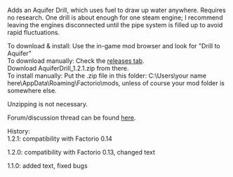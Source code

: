 Adds an Aquifer Drill, which uses fuel to draw up water anywhere. Requires no research. One drill is about enough for one steam engine; I recommend leaving the engines disconnected until the pipe system is filled up to avoid rapid fluctuations.

To download & install: Use the in-game mod browser and look for "Drill to Aquifer"  
To download manually: Check the [releases tab](https://github.com/Alignn/AquiferDrill/releases).  
Download AquiferDrill_1.2.1.zip from there.  
To install manually: Put the .zip file in this folder: C:\Users\your name here\AppData\Roaming\Factorio\mods, unless of course your mod folder is somewhere else.

Unzipping is not necessary.

Forum/discussion thread can be found [here](https://forums.factorio.com/viewtopic.php?f=93&t=23329).

History:  
1.2.1: compatibility with Factorio 0.14

1.2.0: compatibility with Factorio 0.13, changed text  

1.1.0: added text, fixed bugs
